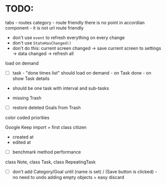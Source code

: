 # TODO:

tabs - routes
category - route friendly
there is no point in accordian component - it is not url route friendly

- don't use `event` to refresh everything on every change
- don't use `StateHasChanged()`
- don't do this: current screen changed -> save current screen to settings -> data changed -> refresh all

load on demand
- [ ] task - "done times list" should load on demand - on Task done - on show Task details

- should be one task with interval and sub-tasks

- missing Trash
- [ ] restore deleted Goals from Trash

color coded priorities

Google Keep import = first class citizen
- created at
- edited at

- [ ] benchmark method performance

class Note, class Task, class RepeatingTask

- [ ] don't add Category/Goal until (name is set) / (Save button is clicked) - no need to undo adding empty objects = easy discard
